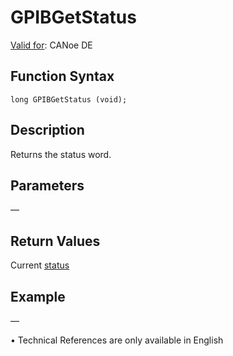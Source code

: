 # GPIBGetStatus

[Valid for](../../../Shared/FeatureAvailability.md): CANoe DE

## Function Syntax

```
long GPIBGetStatus (void);
```

## Description

Returns the status word.

## Parameters

—

## Return Values

Current [status](../CAPLfunctionsGPIBStatus.md)

## Example

—

• Technical References are only available in English
